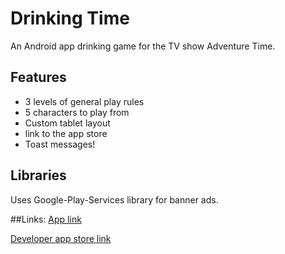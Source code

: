 Drinking Time
================

An Android app drinking game for the TV show Adventure Time.

## Features
* 3 levels of general play rules
* 5 characters to play from
* Custom tablet layout
* link to the app store
* Toast messages!

## Libraries

Uses Google-Play-Services library for banner ads.

##Links:
[App link](https://play.google.com/store/apps/details?id=appsauceco.drinkingtime)

[Developer app store link](https://play.google.com/store/apps/developer?id=App+Sauce+Co.)